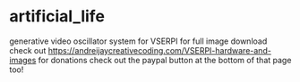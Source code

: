 # artificial_life
generative video oscillator system for VSERPI
for full image download check out
https://andreijaycreativecoding.com/VSERPI-hardware-and-images
for donations check out the paypal button at the bottom of that page too!
